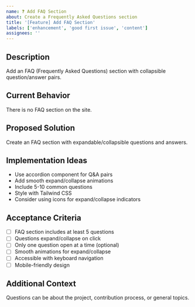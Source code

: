 ```yaml
---
name: ❓ Add FAQ Section
about: Create a Frequently Asked Questions section
title: '[Feature] Add FAQ Section'
labels: ['enhancement', 'good first issue', 'content']
assignees: ''
---
```


## Description
Add an FAQ (Frequently Asked Questions) section with collapsible question/answer pairs.

## Current Behavior
There is no FAQ section on the site.

## Proposed Solution
Create an FAQ section with expandable/collapsible questions and answers.

## Implementation Ideas
- Use accordion component for Q&A pairs
- Add smooth expand/collapse animations
- Include 5-10 common questions
- Style with Tailwind CSS
- Consider using icons for expand/collapse indicators

## Acceptance Criteria
- [ ] FAQ section includes at least 5 questions
- [ ] Questions expand/collapse on click
- [ ] Only one question open at a time (optional)
- [ ] Smooth animations for expand/collapse
- [ ] Accessible with keyboard navigation
- [ ] Mobile-friendly design

## Additional Context
Questions can be about the project, contribution process, or general topics.
